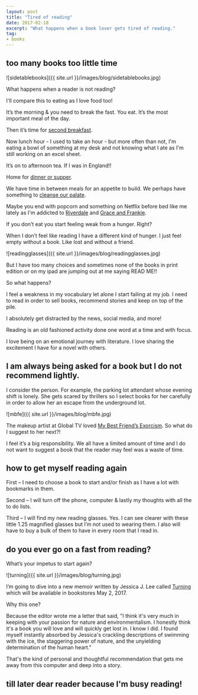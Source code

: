 ```yaml
---
layout: post
title: "Tired of reading"
date: 2017-02-18    
excerpt: "What happens when a book lover gets tired of reading."
tag:
- books
---
```


## too many books too little time

![sidetablebooks]({{ site.url }}/images/blog/sidetablebooks.jpg)

What happens when a reader is not reading?

I'll compare this to eating as I love food too!

It’s the morning & you need to break the fast. You eat. It’s the most important meal of the day.

Then it’s time for [second breakfast](https://www.youtube.com/watch?v=dLXeL4HbPr4 ).

Now lunch hour - I used to take an hour - but more often than not, I'm eating a bowl of something at my desk and not knowing what I ate as I'm still working on an excel sheet.

It’s on to afternoon tea. If I was in England!!

Home for [dinner or supper](http://blog.dictionary.com/supper-vs-dinner/ ).  

We have time in between meals for an appetite to build. We perhaps have something to [cleanse our palate](http://healthyeating.sfgate.com/foods-cleanse-palate-2261.html).

Maybe you end with popcorn and something on Netflix before bed like me lately as I'm addicted to [Riverdale](https://en.wikipedia.org/wiki/Riverdale_(2017_TV_series)) and [Grace and Frankie](http://www.imdb.com/title/tt3609352/).

If you don’t eat you start feeling weak from a hunger. Right?

When I don’t feel like reading I have a different kind of hunger.  I just feel empty without a book. Like lost and without a friend.

![readingglasses]({{ site.url }}/images/blog/readingglasses.jpg)

But I have too many choices and sometimes none of the books in print edition or on my ipad are jumping out at me saying READ ME!!

So what happens?

I feel a weakness in my vocabulary let alone I start failing at my job. I need to read in order to sell books, recommend stories and keep on top of the pile.

I absolutely get distracted by the news, social media, and more!

Reading is an old fashioned activity done one word at a time and with focus.

I love being on an emotional journey with literature. I love sharing the excitement I have for a novel with others.

## I am always being asked for a book but I do not recommend lightly.

I consider the person. For example, the parking lot attendant whose evening shift is lonely. She gets scared by thrillers so I select books for her carefully in order to allow her an escape from the underground lot.

![mbfe]({{ site.url }}/images/blog/mbfe.jpg)

The makeup artist at Global TV loved [My Best Friend’s Exorcism](http://www.goodreads.com/book/show/26118005-my-best-friend-s-exorcism). So what do I suggest to her next?!

I feel it’s a big responsibility. We all have a limited amount of time and I do not want to suggest a book that the reader may feel was a waste of time.

## how to get myself reading again

First – I need to choose a book to start and/or finish as I have a lot with bookmarks in them.

Second – I will turn off the phone, computer & lastly my thoughts with all the to do lists.

Third – I will find my new reading glasses. Yes. I can see clearer with these little 1.25 magnified glasses but I’m not used to wearing them. I also will have to buy a bulk of them to have in every room that I read in.

## do you ever go on a fast from reading?

What’s your impetus to start again?

![turning]({{ site.url }}/images/blog/turning.jpg)

I’m going to dive into a new memoir written by Jessica J. Lee called [Turning](https://www.chapters.indigo.ca/en-ca/books/turning-jessica-j-lee/9780735233263-item.html) which will be available in bookstores May 2, 2017.

Why this one?

Because the editor wrote me a letter that said, "I think it's very much in keeping with your passion for nature and environmentalism. I honestly think it's a book you will love and will quickly get lost in. I know I did. I found myself instantly absorbed by Jessica's crackling descriptions of swimming with the ice, the staggering power of nature, and the unyielding determination of the human heart."  

That's the kind of personal and thoughtful recommendation that gets me away from this computer and deep into a story.

## till later dear reader because I'm busy reading!
